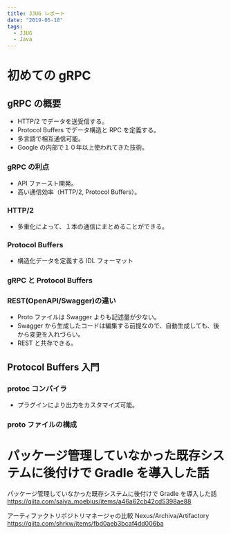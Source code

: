 ```yaml
---
title: JJUG レポート
date: "2019-05-18"
tags:
  - JJUG
  - Java
---
```


# 初めての gRPC

## gRPC の概要

- HTTP/2 でデータを送受信する。
- Protocol Buffers でデータ構造と RPC を定義する。
- 多言語で相互通信可能。
- Google の内部で１０年以上使われてきた技術。

### gRPC の利点

- API ファースト開発。
- 高い通信効率（HTTP/2, Protocol Buffers）。

### HTTP/2

- 多重化によって、１本の通信にまとめることができる。

### Protocol Buffers

- 構造化データを定義する IDL フォーマット

### gRPC と Protocol Buffers

### REST(OpenAPI/Swagger)の違い

- Proto ファイルは Swagger よりも記述量が少ない。
- Swagger から生成したコードは編集する前提なので、自動生成しても、後から変更を入れづらい。
- REST と共存できる。

## Protocol Buffers 入門

### protoc コンパイラ

- プラグインにより出力をカスタマイズ可能。

### proto ファイルの構成

# パッケージ管理していなかった既存システムに後付けで Gradle を導入した話

パッケージ管理していなかった既存システムに後付けで Gradle を導入した話  
<https://qiita.com/saiya_moebius/items/a46a62cb42cd5398ae88>

アーティファクトリポジトリマネージャの比較 Nexus/Archiva/Artifactory  
<https://qiita.com/shrkw/items/fbd0aeb3bcaf4dd006ba>
